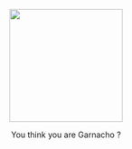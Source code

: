 <p align="center">
<img src="https://media2.giphy.com/media/v1.Y2lkPTc5MGI3NjExazRsNmxkamh2d3EzbzNvOXpkYWNpYnE1YWV2Zms4OHcwa2phZTNnbiZlcD12MV9pbnRlcm5hbF9naWZfYnlfaWQmY3Q9Zw/HB1Jia8R1Y045R4tfj/giphy.gif" wdith="200" height="200" >
</p>
<p align="center">
You think you are Garnacho ?
</p>
